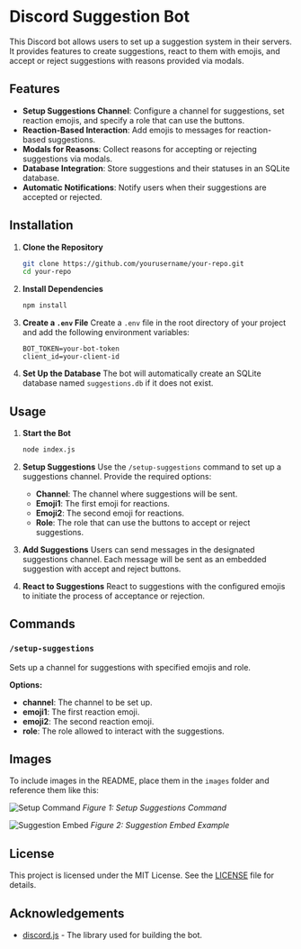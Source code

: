 
# Discord Suggestion Bot

This Discord bot allows users to set up a suggestion system in their servers. It provides features to create suggestions, react to them with emojis, and accept or reject suggestions with reasons provided via modals. 

## Features

- **Setup Suggestions Channel**: Configure a channel for suggestions, set reaction emojis, and specify a role that can use the buttons.
- **Reaction-Based Interaction**: Add emojis to messages for reaction-based suggestions.
- **Modals for Reasons**: Collect reasons for accepting or rejecting suggestions via modals.
- **Database Integration**: Store suggestions and their statuses in an SQLite database.
- **Automatic Notifications**: Notify users when their suggestions are accepted or rejected.

## Installation

1. **Clone the Repository**
   ```bash
   git clone https://github.com/yourusername/your-repo.git
   cd your-repo
   ```

2. **Install Dependencies**
   ```bash
   npm install
   ```

3. **Create a `.env` File**
   Create a `.env` file in the root directory of your project and add the following environment variables:
   ```
   BOT_TOKEN=your-bot-token
   client_id=your-client-id
   ```

4. **Set Up the Database**
   The bot will automatically create an SQLite database named `suggestions.db` if it does not exist.

## Usage

1. **Start the Bot**
   ```bash
   node index.js
   ```

2. **Setup Suggestions**
   Use the `/setup-suggestions` command to set up a suggestions channel. Provide the required options:
   - **Channel**: The channel where suggestions will be sent.
   - **Emoji1**: The first emoji for reactions.
   - **Emoji2**: The second emoji for reactions.
   - **Role**: The role that can use the buttons to accept or reject suggestions.

3. **Add Suggestions**
   Users can send messages in the designated suggestions channel. Each message will be sent as an embedded suggestion with accept and reject buttons.

4. **React to Suggestions**
   React to suggestions with the configured emojis to initiate the process of acceptance or rejection.

## Commands

### `/setup-suggestions`

Sets up a channel for suggestions with specified emojis and role.

**Options:**
- **channel**: The channel to be set up.
- **emoji1**: The first reaction emoji.
- **emoji2**: The second reaction emoji.
- **role**: The role allowed to interact with the suggestions.

## Images

To include images in the README, place them in the `images` folder and reference them like this:

![Setup Command](images/setup-command.png)
*Figure 1: Setup Suggestions Command*

![Suggestion Embed](images/suggestion-embed.png)
*Figure 2: Suggestion Embed Example*

## License

This project is licensed under the MIT License. See the [LICENSE](LICENSE) file for details.

## Acknowledgements

- [discord.js](https://discord.js.org/) - The library used for building the bot.
